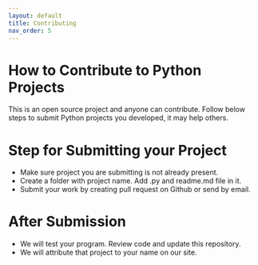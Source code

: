 ```yaml
---
layout: default
title: Contributing
nav_order: 5
---
```


# How to Contribute to Python Projects
This is an open source project and anyone can contribute. Follow below steps to submit Python projects you developed, it may help others.

# Step for Submitting your Project
- Make sure project you are submitting is not already present.
- Create a folder with project name. Add .py and readme.md file in it.
- Submit your work by creating pull request on Github or send by email.

# After Submission
- We will test your program. Review code and update this repository.
- We will attribute that project to your name on our site.




